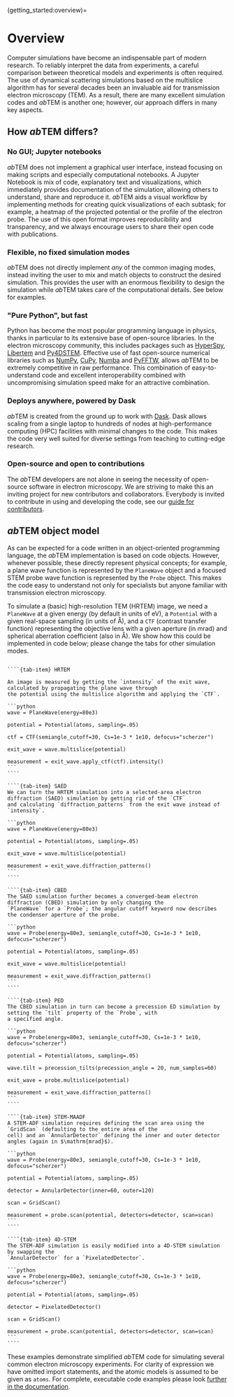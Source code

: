 (getting_started:overview)=

# Overview

Computer simulations have become an indispensable part of modern research. To reliably interpret the data from 
experiments, a careful comparison between theoretical models and experiments is often required. The use of
dynamical scattering simulations based on the multislice algorithm has for several decades been an invaluable aid for
transmission electron microscopy (TEM). As a result, there are many excellent simulation codes and *ab*TEM is another 
one; however, our approach differs in many key aspects.

## How *ab*TEM differs?

### No GUI; Jupyter notebooks

*ab*TEM does not implement a graphical user interface, instead focusing on making scripts and especially computational 
notebooks. A Jupyter Notebook is mix of code, explanatory text and visualizations, which immediately provides 
documentation of the simulation, allowing others to understand, share and reproduce it. *ab*TEM aids a visual workflow 
by implementing methods for creating quick visualizations of each subtask; for example, a heatmap of the projected 
potential or the profile of the electron probe. The use of this open format improves reproducibility and transparency,
and we always encourage users to share their open code with publications.

### Flexible, no fixed simulation modes

*ab*TEM does not directly implement *any* of the common imaging modes, instead inviting the user to mix and match
objects to construct the desired simulation. This provides the user with an enormous flexibility to design the
simulation while *ab*TEM takes care of the computational details. See below for examples.

### "Pure Python", but fast

Python has become the most popular programming language in physics, thanks in particular to its extensive base
of open-source libraries. In the electron microscopy community, this includes packages such as
[HyperSpy](https://hyperspy.org/), [Libertem](https://libertem.github.io/LiberTEM/) and
[Py4DSTEM](https://py4dstem.readthedocs.io/en/latest/). Effective use of fast open-source numerical libraries such
as [NumPy](https://numpy.org/), [CuPy](https://cupy.dev/), [Numba](https://numba.pydata.org/) and
[PyFFTW](https://pyfftw.readthedocs.io/en/latest/), allows *ab*TEM to be extremely competitive in raw performance. This
combination of easy-to-understand code and excellent interoperability combined with uncompromising simulation speed make
for an attractive combination.

### Deploys anywhere, powered by Dask

*ab*TEM is created from the ground up to work with [Dask](https://www.dask.org/). Dask allows scaling from a single
laptop to hundreds of nodes at high-performance computing (HPC) facilities with minimal changes to the code. This makes
the code very well suited for diverse settings from teaching to cutting-edge research.  

### Open-source and open to contributions

The *ab*TEM developers are not alone in seeing the necessity of open-source software in electron microscopy. We are
striving to make this an inviting project for new contributors and collaborators. Everybody is invited to contribute 
in using and developing the code, see our [guide for contributors](library:contributing).

## *ab*TEM object model

As can be expected for a code written in an object-oriented programming language, the *ab*TEM implementation is based 
on code objects. However, whenever possible, these directly represent physical concepts; for example, a plane wave 
function is represented by the `PlaneWave` object and a focused STEM probe wave function is represented by the `Probe` 
object. This makes the code easy to understand not only for specialists but anyone familiar with transmission electron 
microscopy.

To simulate a (basic) high-resolution TEM (HRTEM) image, we need a `PlaneWave` at a given energy (by default in units of
$\mathrm{eV}$), a `Potential` with a given real-space sampling (in units of $\mathrm{Å}$), and a `CTF` (contrast
transfer function) representing the objective lens with a given aperture (in $\mathrm{mrad}$) and spherical aberration 
coefficient (also in $\mathrm{Å}$). We show how this could be implemented in code below; please change the tabs for 
other simulation modes.

`````{tab-set}

````{tab-item} HRTEM
 
An image is measured by getting the `intensity` of the exit wave, calculated by propagating the plane wave through
the potential using the multislice algorithm and applying the `CTF`.

```python
wave = PlaneWave(energy=80e3)

potential = Potential(atoms, sampling=.05)

ctf = CTF(semiangle_cutoff=30, Cs=1e-3 * 1e10, defocus="scherzer")

exit_wave = wave.multislice(potential)

measurement = exit_wave.apply_ctf(ctf).intensity()
```
````

````{tab-item} SAED
We can turn the HRTEM simulation into a selected-area electron diffraction (SAED) simulation by getting rid of the `CTF` 
and calculating `diffraction_patterns` from the exit wave instead of `intensity`.

```python
wave = PlaneWave(energy=80e3)

potential = Potential(atoms, sampling=.05)

exit_wave = wave.multislice(potential)

measurement = exit_wave.diffraction_patterns()
```
````

````{tab-item} CBED
The SAED simulation further becomes a converged-beam electron diffraction (CBED) simulation by only changing the 
`PlaneWave` for a `Probe`; the angular cutoff keyword now describes the condenser aperture of the probe.

```python
wave = Probe(energy=80e3, semiangle_cutoff=30, Cs=1e-3 * 1e10, defocus="scherzer")

potential = Potential(atoms, sampling=.05)

exit_wave = wave.multislice(potential)

measurement = exit_wave.diffraction_patterns()
```
````

````{tab-item} PED
The CBED simulation in turn can become a precession ED simulation by setting the `tilt` property of the `Probe`, with 
a specified angle.

```python
wave = Probe(energy=80e3, semiangle_cutoff=30, Cs=1e-3 * 1e10, defocus="scherzer")

potential = Potential(atoms, sampling=.05)

wave.tilt = precession_tilts(precession_angle = 20, num_samples=60)

exit_wave = probe.multislice(potential)

measurement = exit_wave.diffraction_patterns()
```
````

````{tab-item} STEM-MAADF
A STEM-ADF simulation requires defining the scan area using the `GridScan` (defaulting to the entire area of the 
cell) and an `AnnularDetector` defining the inner and outer detector angles (again in $\mathrm{mrad}$).

```python
wave = Probe(energy=80e3, semiangle_cutoff=30, Cs=1e-3 * 1e10, defocus="scherzer")

potential = Potential(atoms, sampling=.05)

detector = AnnularDetector(inner=60, outer=120)

scan = GridScan()

measurement = probe.scan(potential, detectors=detector, scan=scan)
```
````

````{tab-item} 4D-STEM
The STEM-ADF simulation is easily modified into a 4D-STEM simulation by swapping the
`AnnularDetector` for a `PixelatedDetector`.

```python
wave = Probe(energy=80e3, semiangle_cutoff=30, Cs=1e-3 * 1e10, defocus="scherzer")

potential = Potential(atoms, sampling=.05)

detector = PixelatedDetector()

scan = GridScan()

measurement = probe.scan(potential, detectors=detector, scan=scan)
```
````

`````

These examples demonstrate simplified *ab*TEM code for simulating several common electron microscopy experiments. 
For clarity of expression we have omitted import statements, and the atomic models is assumed to be given as `atoms`.
For complete, executable code examples please look [further in the documentation](getting_started:basic_examples).